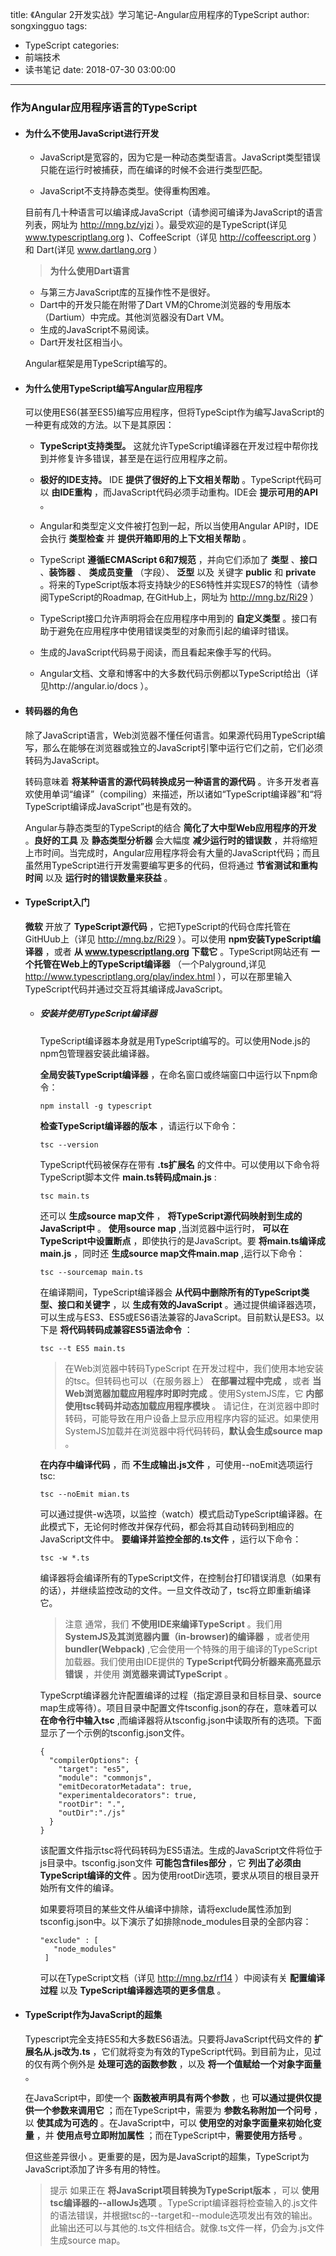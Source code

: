 title: 《Angular 2开发实战》学习笔记-Angular应用程序的TypeScript
author: songxingguo
tags:
  - TypeScript
categories:
  - 前端技术
  - 读书笔记
date: 2018-07-30 03:00:00
---
### 作为Angular应用程序语言的TypeScript

- #### 为什么不使用JavaScript进行开发

  - JavaScript是宽容的，因为它是一种动态类型语言。JavaScript类型错误只能在运行时被捕获，而在编译的时候不会进行类型匹配。
  
  - JavaScript不支持静态类型。使得重构困难。
  
  目前有几十种语言可以编译成JavaScript（请参阅可编译为JavaScript的语言列表，网址为 http://mng.bz/vjzi ）。最受欢迎的是TypeScript(详见 www.typescriptlang.org )、CoffeeScript（详见 http://coffeescript.org ）和 Dart(详见 www.dartlang.org ）
  
  <!-- more -->
  
  > **为什么使用Dart语言**
  - 与第三方JavaScript库的互操作性不是很好。
  - Dart中的开发只能在附带了Dart VM的Chrome浏览器的专用版本（Dartium）中完成。其他浏览器没有Dart VM。
  - 生成的JavaScript不易阅读。
  - Dart开发社区相当小。
  
  Angular框架是用TypeScript编写的。
  
- #### 为什么使用TypeScript编写Angular应用程序 

  可以使用ES6(甚至ES5)编写应用程序，但将TypeScipt作为编写JavaScript的一种更有成效的方法。以下是其原因：
  
  - **TypeScript支持类型。** 这就允许TypeScript编译器在开发过程中帮你找到并修复许多错误，甚至是在运行应用程序之前。
  
  - **极好的IDE支持。** IDE **提供了很好的上下文相关帮助** 。TypeScript代码可以 **由IDE重构** ，而JavaScript代码必须手动重构。IDE会 **提示可用的API** 。
  
  - Angular和类型定义文件被打包到一起，所以当使用Angular API时，IDE会执行 **类型检查** 并 **提供开箱即用的上下文相关帮助** 。
  
  - TypeScript **遵循ECMAScript 6和7规范** ，并向它们添加了 **类型** 、**接口** 、**装饰器** 、 **类成员变量** （字段）、 **泛型** 以及 关键字 **public** 和 **private** 。将来的TypeScript版本将支持缺少的ES6特性并实现ES7的特性（请参阅TypeScript的Roadmap, 在GitHub上，网址为 http://mng.bz/Ri29 ）
  
  - TypeScript接口允许声明将会在应用程序中用到的 **自定义类型** 。接口有助于避免在应用程序中使用错误类型的对象而引起的编译时错误。
  
  - 生成的JavaScript代码易于阅读，而且看起来像手写的代码。
  
  - Angular文档、文章和博客中的大多数代码示例都以TypeScript给出（详见http://angular.io/docs ）。
  
 - #### 转码器的角色
 
   除了JavaScript语言，Web浏览器不懂任何语言。如果源代码用TypeScript编写，那么在能够在浏览器或独立的JavaScript引擎中运行它们之前，它们必须转码为JavaScript。
   
   转码意味着 **将某种语言的源代码转换成另一种语言的源代码** 。许多开发者喜欢使用单词“编译”（compiling）来描述，所以诸如“TypeScript编译器”和“将TypeScript编译成JavaScript”也是有效的。
   
   Angular与静态类型的TypeScript的结合 **简化了大中型Web应用程序的开发** 。**良好的工具** 及 **静态类型分析器** 会大幅度 **减少运行时的错误数** ，并将缩短上市时间。当完成时，Angular应用程序将会有大量的JavaScript代码；而且虽然用TypeScript进行开发需要编写更多的代码，但将通过 **节省测试和重构时间** 以及 **运行时的错误数量来获益** 。
   
 - #### TypeScript入门
   
   **微软** 开放了 **TypeScript源代码** ，它把TypeScript的代码仓库托管在GitHUub上（详见 http://mng.bz/Ri29 ）。可以使用 **npm安装TypeScript编译器** ，或者 **从 www.typescriptlang.org 下载它** 。TypeScript网站还有 **一个托管在Web上的TypeScript编译器** （一个Palyground,详见 http://www.typescriptlang.org/play/index.html ），可以在那里输入TypeScript代码并通过交互将其编译成JavaScript。
   
   - ##### 安装并使用TypeScript编译器
   
     TypeScript编译器本身就是用TypeScript编写的。可以使用Node.js的npm包管理器安装此编译器。
     
     **全局安装TypeScript编译器** ，在命名窗口或终端窗口中运行以下npm命令：
     
     ```
     npm install -g typescript
     ```
     **检查TypeScript编译器的版本** ，请运行以下命令：
     
     ```
     tsc --version
     ```
     TypeScript代码被保存在带有 **.ts扩展名** 的文件中。可以使用以下命令将TypeScript脚本文件 **main.ts转码成main.js** :
     
     ```
     tsc main.ts
     ```
     还可以 **生成source map文件** ， **将TypeScript源代码映射到生成的JavaScript中** 。 **使用source map** ,当浏览器中运行时， **可以在TypeScript中设置断点** ，即使执行的是JavaScript。要 **将main.ts编译成main.js** ，同时还 **生成source map文件main.map** ,运行以下命令：
     
     ```
     tsc --sourcemap main.ts
     ```
     在编译期间，TypeScript编译器会 **从代码中删除所有的TypeScript类型、接口和关键字** ，以 **生成有效的JavaScript** 。通过提供编译器选项，可以生成与ES3、ES5或ES6语法兼容的JavaScript。目前默认是ES3。以下是 **将代码转码成兼容ES5语法命令** ：
     
     ```
     tsc --t ES5 main.ts
     ```
     >在Web浏览器中转码TypeScript
     在开发过程中，我们使用本地安装的tsc。但转码也可以（在服务器上） **在部署过程中完成** ，或者 **当Web浏览器加载应用程序时即时完成** 。使用SystemJS库，它 **内部使用tsc转码并动态加载应用程序模块** 。
     请记住，在浏览器中即时转码，可能导致在用户设备上显示应用程序内容的延迟。如果使用SystemJS加载并在浏览器中将代码转码，**默认会生成source map** 。
     
     **在内存中编译代码** ，而 **不生成输出.js文件** ，可使用--noEmit选项运行tsc:
     
     ```
     tsc --noEmit mian.ts
     ```
     可以通过提供-w选项，以监控（watch）模式启动TypeScript编译器。在此模式下，无论何时修改并保存代码，都会将其自动转码到相应的JavaScript文件中。 **要编译并监控全部的.ts文件** ，运行以下命令：
     
     ```
     tsc -w *.ts
     ```
     编译器将会编译所有的TypeScript文件，在控制台打印错误消息（如果有的话），并继续监控改动的文件。一旦文件改动了，tsc将立即重新编译它。
     
     >注意
     通常，我们 **不使用IDE来编译TypeScript** 。我们用 **SystemJS及其浏览器内置（in-browser)的编译器** ，或者使用 **bundler(Webpack)** ,它会使用一个特殊的用于编译的TypeScript加载器。我们使用由IDE提供的 **TypeScript代码分析器来高亮显示错误** ，并使用 **浏览器来调试TypeScript** 。
     
     TypeScrpt编译器允许配置编译的过程（指定源目录和目标目录、source map生成等待）。项目目录中配置文件tsconfig.json的存在，意味着可以 **在命令行中输入tsc** ,而编译器将从tsconfig.json中读取所有的选项。下面显示了一个示例的tsconfig.json文件。
     
     ```
     {
       "compilerOptions": {
         "target": "es5",
         "module": "commonjs",
         "emitDecoratorMetadata": true,
         "experimentaldecorators": true,
         "rootDir": ".",
         "outDir":"./js"
       }
     }
     ```
     该配置文件指示tsc将代码转码为ES5语法。生成的JavaScript文件将位于js目录中。tsconfig.json文件 **可能包含files部分** ，它 **列出了必须由TypeScript编译的文件** 。因为使用rootDir选项，要求从项目的根目录开始所有文件的编译。
     
     如果要将项目的某些文件从编译中排除，请将exclude属性添加到tsconfig.json中。以下演示了如排除node_modules目录的全部内容：
     
     ```
     "exclude" : [
        "node_modules"
      ]
     ```
     可以在TypeScript文档（详见 http://mng.bz/rf14 ）中阅读有关 **配置编译过程** 以及 **TypeScript编译器选项的更多信息** 。
  
 - #### TypeScript作为JavaScript的超集
 
   Typescript完全支持ES5和大多数ES6语法。只要将JavaScript代码文件的 **扩展名从.js改为.ts** ，它们就将变为有效的TypeScript代码。到目前为止，见过的仅有两个例外是 **处理可选的函数参数** ，以及 **将一个值赋给一个对象字面量** 。
   
   在JavaScript中，即使一个 **函数被声明具有两个参数** ，也 **可以通过提供仅提供一个参数来调用它** ；而在TypeScript中，需要为 **参数名称附加一个问号** ，以 **使其成为可选的** 。在JavaScript中，可以 **使用空的对象字面量来初始化变量** ，并 **使用点号立即附加属性** ；而在TypeScript中，**需要使用方括号** 。
   
   但这些差异很小 。更重要的是，因为是JavaScript的超集，TypeScript为JavaScript添加了许多有用的特性。
   
   >提示
   如果正在 **将JavaScript项目转换为TypeScript版本** ，可以 **使用tsc编译器的--allowJs选项** 。TypeScript编译器将检查输入的.js文件的语法错误，并根据tsc的--target和--module选项发出有效的输出。此输出还可以与其他的.ts文件相结合。就像.ts文件一样，仍会为.js文件生成source map。
   
     
     
     
     
     
     
     
     
     
     
     
     
     
     
     
     
     
     
     